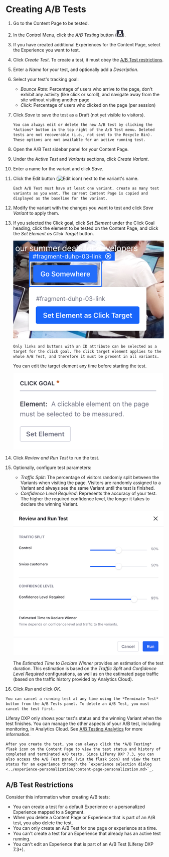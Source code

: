 # Creating A/B Tests

1. Go to the Content Page to be tested. 
1. In the Control Menu, click the *A/B Testing* button (![A/B Test icon](../../../images/icon-ab-testing.png)).
1. If you have created additional Experiences for the Content Page, select the Experience you want to test.

1. Click *Create Test*. To create a test, it must obey the [A/B Test restrictions](#a-b-test-restrictions).

1. Enter a *Name* for your test, and optionally add a *Description*.

1. Select your test's tracking goal: 

   * *Bounce Rate*: Percentage of users who arrive to the page, don't exhibit any activity (like click or scroll), and navigate away from the site without visiting another page
   * *Click*: Percentage of users who clicked on the page (per session)

1. Click *Save* to save the test as a Draft (not yet visible to visitors).

   ```note::
   You can always edit or delete the new A/B test by clicking the *Actions* button in the top right of the A/B Test menu. Deleted tests are not recoverable (i.e., not sent to the Recycle Bin). These options are not available for an active running test.
   ```

1. Open the A/B Test sidebar panel for your Content Page.

1. Under the *Active Test* and *Variants* sections, click *Create Variant*.

1. Enter a name for the variant and click *Save*.

1. Click the Edit button (![Edit icon](../../../images/icon-edit.png)) next to the variant's name.

   ```note::
   Each A/B Test must have at least one variant. create as many test variants as you want. The current Content Page is copied and displayed as the baseline for the variant.
   ```

1. Modify the variant with the changes you want to test and click *Save Variant* to apply them.

1. If you selected the Click goal, click *Set Element* under the Click Goal heading, click the element to be tested on the Content Page, and click the *Set Element as Click Target* button.

    ![Click the Set Element as Click Target button to select it.](./creating-ab-tests/images/01.png)

   ```note::
   Only links and buttons with an ID attribute can be selected as a target for the click goal. The click target element applies to the whole A/B Test, and therefore it must be present in all variants.
   ```

   <!-- Hey Jorge, I replaced the note above with the original text because I'm not sure where you heard that "You can select any clickable element with an ID attribute." Did someone one the team tell you that it can be any clickable element? If so, please add it back. Thanks! -->

   You can edit the target element any time before starting the test.

   ![You can edit the target element any time before the test starts.](./creating-ab-tests/images/02.png)

1. Click *Review and Run Test* to run the test.

1. Optionally, configure test parameters:

    * *Traffic Split*: The percentage of visitors randomly split between the Variants when visiting the page. Visitors are randomly assigned to a Variant and always see the same Variant until the test is finished.
    * *Confidence Level Required*: Represents the accuracy of your test. The higher the required confidence level, the longer it takes to declare the winning Variant.

    ![You can configure test parameters for A/B Tests.](./creating-ab-tests/images/03.png)

    The *Estimated Time to Declare Winner* provides an estimation of the test duration. This estimation is based on the *Traffic Split* and *Confidence Level Required* configurations, as well as on the estimated page traffic (based on the traffic history provided by Analytics Cloud).

1. Click *Run* and click *OK*.

```note::
You can cancel a running test at any time using the *Terminate Test* button from the A/B Tests panel. To delete an A/B Test, you must cancel the test first.
```

Liferay DXP only shows your test's status and the winning Variant when the test finishes. You can manage the other aspects of your A/B test, including monitoring, in Analytics Cloud. See [A/B Testing Analytics](https://learn.liferay.com/../../../../ab-testing-analytics.md) for more information.

```note::
After you create the test, you can always click the *A/B Testing* flask icon on the Content Page to view the test status and history of completed and terminated A/B tests. Since Liferay DXP 7.3, you can also access the A/B Test panel (via the flask icon) and view the test status for an experience through the `experience selection dialog <../experience-personalization/content-page-personalization.md>`_.
```

## A/B Test Restrictions

Consider this information when creating A/B tests:

* You can create a test for a default Experience or a personalized Experience mapped to a Segment.
* When you delete a Content Page or Experience that is part of an A/B test, you also delete the test.
* You can only create an A/B Test for one page or experience at a time.
* You can't create a test for an Experience that already has an active test running.
* You can't edit an Experience that is part of an A/B Test (Liferay DXP 7.3+).

